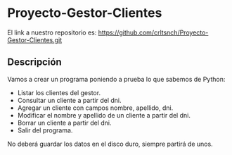 # Proyecto-Gestor-Clientes
El link a nuestro repositorio es: https://github.com/crltsnch/Proyecto-Gestor-Clientes.git

## Descripción
Vamos a crear un programa poniendo a prueba lo que sabemos de Python:

- Listar los clientes del gestor.
- Consultar un cliente a partir del dni.
- Agregar un cliente con campos nombre, apellido, dni.
- Modificar el nombre y apellido de un cliente a partir del dni.
- Borrar un cliente a partir del dni.
- Salir del programa.

No deberá guardar los datos en el disco duro, siempre partirá de unos.
